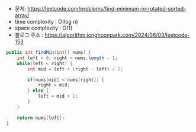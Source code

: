 - 문제: https://leetcode.com/problems/find-minimum-in-rotated-sorted-array/
- time complexity : O(log n)
- space complexity : O(1)
- 블로그 주소 : https://algorithm.jonghoonpark.com/2024/06/03/leetcode-153

```java
public int findMin(int[] nums) {
    int left = 0, right = nums.length - 1;
    while(left < right) {
        int mid = left + (right - left) / 2;

        if(nums[mid] < nums[right]) {
            right = mid;
        } else {
            left = mid + 1;
        }
    }

    return nums[left];
}
```
